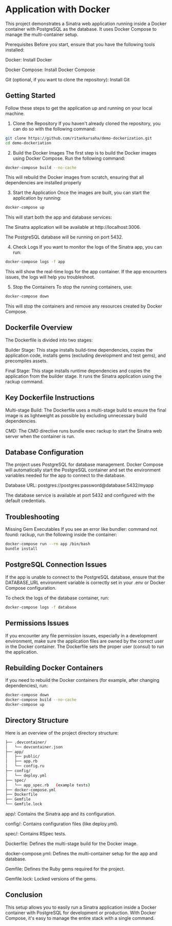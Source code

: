 # Application with Docker

This project demonstrates a Sinatra web application running inside a Docker container with PostgreSQL as the database. It uses Docker Compose to manage the multi-container setup.

Prerequisites
Before you start, ensure that you have the following tools installed:

Docker: Install Docker

Docker Compose: Install Docker Compose

Git (optional, if you want to clone the repository): Install Git


## Getting Started

Follow these steps to get the application up and running on your local machine.

1. Clone the Repository
If you haven't already cloned the repository, you can do so with the following command:

```bash
git clone https://github.com/ritankarsaha/demo-dockerization.git
cd demo-dockeriation
```

2. Build the Docker Images
The first step is to build the Docker images using Docker Compose. Run the following command:

```bash
docker-compose build --no-cache
```
This will rebuild the Docker images from scratch, ensuring that all dependencies are installed properly

3. Start the Application
Once the images are built, you can start the application by running:

```bash
docker-compose up
```

This will start both the app and database services:

The Sinatra application will be available at http://localhost:3006.

The PostgreSQL database will be running on port 5432.

4. Check Logs
If you want to monitor the logs of the Sinatra app, you can run:

```bash
docker-compose logs -f app
```
This will show the real-time logs for the app container. If the app encounters issues, the logs will help you troubleshoot.

5. Stop the Containers
To stop the running containers, use:

```bash
docker-compose down
```
This will stop the containers and remove any resources created by Docker Compose.


## Dockerfile Overview
The Dockerfile is divided into two stages:

Builder Stage: This stage installs build-time dependencies, copies the application code, installs gems (excluding development and test gems), and precompiles assets.

Final Stage: This stage installs runtime dependencies and copies the application from the builder stage. It runs the Sinatra application using the rackup command.

## Key Dockerfile Instructions
Multi-stage Build: The Dockerfile uses a multi-stage build to ensure the final image is as lightweight as possible by excluding unnecessary build dependencies.

CMD: The CMD directive runs bundle exec rackup to start the Sinatra web server when the container is run.

## Database Configuration
The project uses PostgreSQL for database management. Docker Compose will automatically start the PostgreSQL container and set the environment variables needed for the app to connect to the database.

Database URL: postgres://postgres:password@database:5432/myapp

The database service is available at port 5432 and configured with the default credentials.

## Troubleshooting

Missing Gem Executables
If you see an error like bundler: command not found: rackup, run the following inside the container:

```bash
docker-compose run --rm app /bin/bash
bundle install
```

## PostgreSQL Connection Issues

If the app is unable to connect to the PostgreSQL database, ensure that the DATABASE_URL environment variable is correctly set in your .env or Docker Compose configuration.

To check the logs of the database container, run:
```bash
docker-compose logs -f database
```

## Permissions Issues

If you encounter any file permission issues, especially in a development environment, make sure the application files are owned by the correct user in the Docker container. The Dockerfile sets the proper user (consul) to run the application.

## Rebuilding Docker Containers

If you need to rebuild the Docker containers (for example, after changing dependencies), run:

```bash
docker-compose down
docker-compose build --no-cache
docker-compose up
```

## Directory Structure
Here is an overview of the project directory structure:

```bash
├── .devcontainer/
│   └── devcontainer.json
├── app/
│   ├── public/
│   ├── app.rb
│   └── config.ru
├── config/
│   └── deploy.yml
├── spec/
│   └── app_spec.rb   (example tests)
├── docker-compose.yml
├── Dockerfile
├── Gemfile
└── Gemfile.lock
```

app/: Contains the Sinatra app and its configuration.

config/: Contains configuration files (like deploy.yml).

spec/: Contains RSpec tests.

Dockerfile: Defines the multi-stage build for the Docker image.

docker-compose.yml: Defines the multi-container setup for the app and database.

Gemfile: Defines the Ruby gems required for the project.

Gemfile.lock: Locked versions of the gems.


## Conclusion

This setup allows you to easily run a Sinatra application inside a Docker container with PostgreSQL for development or production. With Docker Compose, it's easy to manage the entire stack with a single command.

